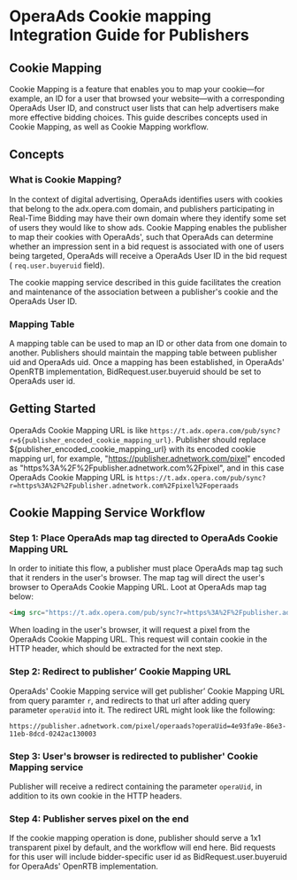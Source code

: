# OperaAds Cookie mapping Integration Guide for Publishers

## Cookie Mapping

Cookie Mapping is a feature that enables you to map your cookie—for example, an ID for a user that browsed your website—with a corresponding OperaAds User ID, and construct user lists that can help advertisers make more effective bidding choices. This guide describes concepts used in Cookie Mapping, as well as Cookie Mapping workflow.

## Concepts

### What is Cookie Mapping?

In the context of digital advertising, OperaAds identifies users with cookies that belong to the adx.opera.com domain, and publishers participating in Real-Time Bidding may have their own domain where they identify some set of users they would like to show ads. Cookie Mapping enables the publisher to map their cookies with OperaAds', such that OperaAds can determine whether an impression sent in a bid request is associated with one of users being targeted, OperaAds will receive a OperaAds User ID in the bid request ( `req.user.buyeruid` field).

The cookie mapping service described in this guide facilitates the creation and maintenance of the association between a publisher's cookie and the OperaAds User ID.

### Mapping Table

A mapping table can be used to map an ID or other data from one domain to another. Publishers should maintain the mapping table between publisher uid and OperaAds uid. Once a mapping has been established, in OperaAds' OpenRTB implementation, BidRequest.user.buyeruid should be set to OperaAds user id.

## Getting Started

OperaAds Cookie Mapping URL is like `https://t.adx.opera.com/pub/sync?r=${publisher_encoded_cookie_mapping_url}`. Publisher should replace ${publisher_encoded_cookie_mapping_url} with its encoded cookie mapping url, for example, "https://publisher.adnetwork.com/pixel" encoded as "https%3A%2F%2Fpublisher.adnetwork.com%2Fpixel", and in this case OperaAds Cookie Mapping URL is `https://t.adx.opera.com/pub/sync?r=https%3A%2F%2Fpublisher.adnetwork.com%2Fpixel%2Foperaads`

## Cookie Mapping Service Workflow

### Step 1: Place OperaAds map tag directed to OperaAds Cookie Mapping URL

In order to initiate this flow, a publisher must place OperaAds map tag such that it renders in the user's browser. The map tag will direct the user's browser to OperaAds Cookie Mapping URL. Loot at OperaAds map tag below:

```html
<img src="https://t.adx.opera.com/pub/sync?r=https%3A%2F%2Fpublisher.adnetwork.com%2Fpixel%2Foperaads" />
```

When loading in the user's browser, it will request a pixel from the OperaAds Cookie Mapping URL. This request will contain cookie in the HTTP header, which should be extracted for the next step.

### Step 2: Redirect to publisher’ Cookie Mapping URL

OperaAds' Cookie Mapping service will get publisher’ Cookie Mapping URL from query paramter `r`, and redirects to that url after adding query parameter `operaUid` into it. The redirect URL might look like the following:

```url
https://publisher.adnetwork.com/pixel/operaads?operaUid=4e93fa9e-86e3-11eb-8dcd-0242ac130003
```

### Step 3: User's browser is redirected to publisher' Cookie Mapping service

Publisher will receive a redirect containing the parameter `operaUid`, in addition to its own cookie in the HTTP headers.

### Step 4: Publisher serves pixel on the end

If the cookie mapping operation is done, publisher should serve a 1x1 transparent pixel by default, and the workflow will end here. Bid requests for this user will include bidder-specific user id as BidRequest.user.buyeruid for OperaAds' OpenRTB implementation.
